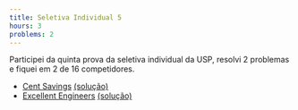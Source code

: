 ```yaml
---
title: Seletiva Individual 5
hours: 3
problems: 2
---
```


Participei da quinta prova da seletiva individual da USP, resolvi 2 problemas e fiquei
em 2 de 16 competidores.

- [Cent Savings](https://open.kattis.com/problems/centsavings) [(solução)](https://github.com/gabrielrussoc/competitive-programming/blob/master/kattis/centsavings.cpp)
- [Excellent Engineers](https://open.kattis.com/problems/excellentengineers) [(solução)](https://github.com/gabrielrussoc/competitive-programming/blob/master/kattis/excellentengineers.cpp)
